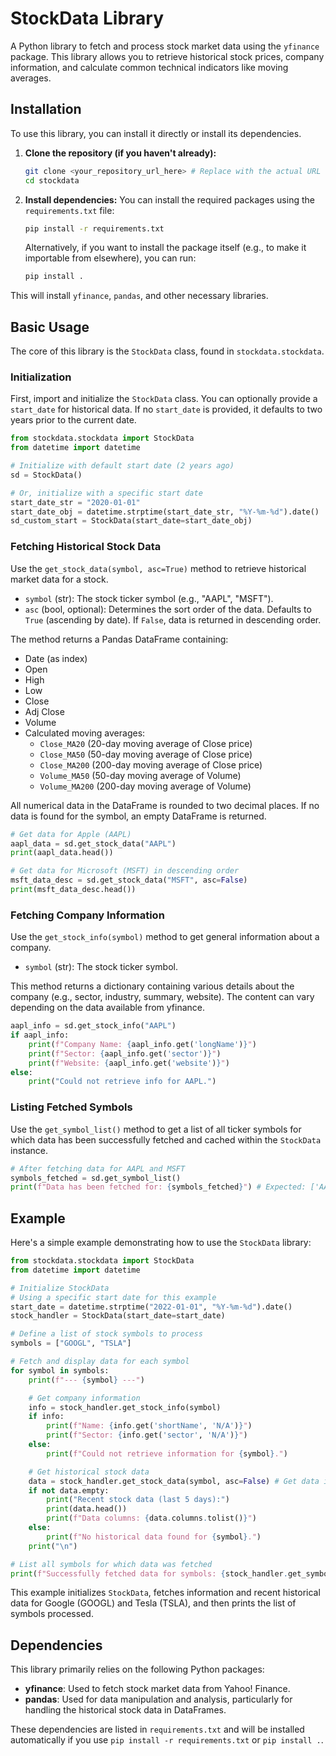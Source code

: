 # StockData Library

A Python library to fetch and process stock market data using the `yfinance` package. This library allows you to retrieve historical stock prices, company information, and calculate common technical indicators like moving averages.

## Installation

To use this library, you can install it directly or install its dependencies.

1.  **Clone the repository (if you haven't already):**
    ```bash
    git clone <your_repository_url_here> # Replace with the actual URL
    cd stockdata 
    ```

2.  **Install dependencies:**
    You can install the required packages using the `requirements.txt` file:
    ```bash
    pip install -r requirements.txt
    ```
    Alternatively, if you want to install the package itself (e.g., to make it importable from elsewhere), you can run:
    ```bash
    pip install .
    ```

This will install `yfinance`, `pandas`, and other necessary libraries.

## Basic Usage

The core of this library is the `StockData` class, found in `stockdata.stockdata`.

### Initialization

First, import and initialize the `StockData` class. You can optionally provide a `start_date` for historical data. If no `start_date` is provided, it defaults to two years prior to the current date.

```python
from stockdata.stockdata import StockData
from datetime import datetime

# Initialize with default start date (2 years ago)
sd = StockData()

# Or, initialize with a specific start date
start_date_str = "2020-01-01"
start_date_obj = datetime.strptime(start_date_str, "%Y-%m-%d").date()
sd_custom_start = StockData(start_date=start_date_obj)
```

### Fetching Historical Stock Data

Use the `get_stock_data(symbol, asc=True)` method to retrieve historical market data for a stock.

-   `symbol` (str): The stock ticker symbol (e.g., "AAPL", "MSFT").
-   `asc` (bool, optional): Determines the sort order of the data. Defaults to `True` (ascending by date). If `False`, data is returned in descending order.

The method returns a Pandas DataFrame containing:
-   Date (as index)
-   Open
-   High
-   Low
-   Close
-   Adj Close
-   Volume
-   Calculated moving averages:
    -   `Close_MA20` (20-day moving average of Close price)
    -   `Close_MA50` (50-day moving average of Close price)
    -   `Close_MA200` (200-day moving average of Close price)
    -   `Volume_MA50` (50-day moving average of Volume)
    -   `Volume_MA200` (200-day moving average of Volume)

All numerical data in the DataFrame is rounded to two decimal places. If no data is found for the symbol, an empty DataFrame is returned.

```python
# Get data for Apple (AAPL)
aapl_data = sd.get_stock_data("AAPL")
print(aapl_data.head())

# Get data for Microsoft (MSFT) in descending order
msft_data_desc = sd.get_stock_data("MSFT", asc=False)
print(msft_data_desc.head())
```

### Fetching Company Information

Use the `get_stock_info(symbol)` method to get general information about a company.

-   `symbol` (str): The stock ticker symbol.

This method returns a dictionary containing various details about the company (e.g., sector, industry, summary, website). The content can vary depending on the data available from yfinance.

```python
aapl_info = sd.get_stock_info("AAPL")
if aapl_info:
    print(f"Company Name: {aapl_info.get('longName')}")
    print(f"Sector: {aapl_info.get('sector')}")
    print(f"Website: {aapl_info.get('website')}")
else:
    print("Could not retrieve info for AAPL.")
```

### Listing Fetched Symbols

Use the `get_symbol_list()` method to get a list of all ticker symbols for which data has been successfully fetched and cached within the `StockData` instance.

```python
# After fetching data for AAPL and MSFT
symbols_fetched = sd.get_symbol_list()
print(f"Data has been fetched for: {symbols_fetched}") # Expected: ['AAPL', 'MSFT'] (or similar)
```

## Example

Here's a simple example demonstrating how to use the `StockData` library:

```python
from stockdata.stockdata import StockData
from datetime import datetime

# Initialize StockData
# Using a specific start date for this example
start_date = datetime.strptime("2022-01-01", "%Y-%m-%d").date()
stock_handler = StockData(start_date=start_date)

# Define a list of stock symbols to process
symbols = ["GOOGL", "TSLA"]

# Fetch and display data for each symbol
for symbol in symbols:
    print(f"--- {symbol} ---")

    # Get company information
    info = stock_handler.get_stock_info(symbol)
    if info:
        print(f"Name: {info.get('shortName', 'N/A')}")
        print(f"Sector: {info.get('sector', 'N/A')}")
    else:
        print(f"Could not retrieve information for {symbol}.")

    # Get historical stock data
    data = stock_handler.get_stock_data(symbol, asc=False) # Get data in descending order
    if not data.empty:
        print("Recent stock data (last 5 days):")
        print(data.head())
        print(f"Data columns: {data.columns.tolist()}")
    else:
        print(f"No historical data found for {symbol}.")
    print("\n")

# List all symbols for which data was fetched
print(f"Successfully fetched data for symbols: {stock_handler.get_symbol_list()}")

```

This example initializes `StockData`, fetches information and recent historical data for Google (GOOGL) and Tesla (TSLA), and then prints the list of symbols processed.

## Dependencies

This library primarily relies on the following Python packages:

-   **yfinance**: Used to fetch stock market data from Yahoo! Finance.
-   **pandas**: Used for data manipulation and analysis, particularly for handling the historical stock data in DataFrames.

These dependencies are listed in `requirements.txt` and will be installed automatically if you use `pip install -r requirements.txt` or `pip install .`.
